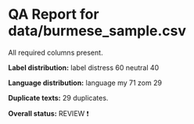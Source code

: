 # QA Report for data/burmese_sample.csv


All required columns present.

**Label distribution:**
label
distress    60
neutral     40

**Language distribution:**
language
my     71
zom    29

**Duplicate texts:** 29 duplicates.


**Overall status:** REVIEW ❗
